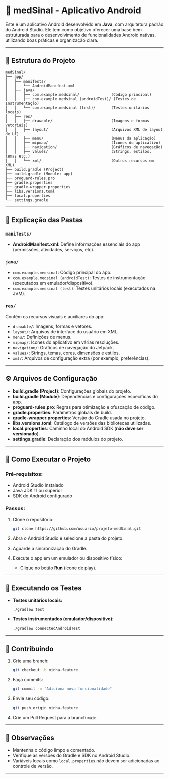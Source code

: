 
# 📱 medSinal - Aplicativo Android

Este é um aplicativo Android desenvolvido em **Java**, com arquitetura padrão do Android Studio. Ele tem como objetivo oferecer uma base bem estruturada para o desenvolvimento de funcionalidades Android nativas, utilizando boas práticas e organização clara.

---

## 🧭 Estrutura do Projeto

```plaintext
medSinal/
├── app/
│   ├── manifests/
│   │   └── AndroidManifest.xml
│   ├── java/
│   │   ├── com.example.medsinal/              (Código principal)
│   │   ├── com.example.medsinal (androidTest)/ (Testes de Instrumentação)
│   │   └── com.example.medsinal (test)/       (Testes unitários locais)
│   ├── res/
│   │   ├── drawable/                          (Imagens e formas vetoriais)
│   │   ├── layout/                            (Arquivos XML de layout de UI)
│   │   ├── menu/                              (Menus da aplicação)
│   │   ├── mipmap/                            (Ícones do aplicativo)
│   │   ├── navigation/                        (Gráficos de navegação)
│   │   ├── values/                            (Strings, estilos, temas etc.)
│   │   └── xml/                               (Outros recursos em XML)
├── build.gradle (Project)
├── build.gradle (Module: app)
├── proguard-rules.pro
├── gradle.properties
├── gradle-wrapper.properties
├── libs.versions.toml
├── local.properties
└── settings.gradle
```

---

## 📁 Explicação das Pastas

### `manifests/`
- **AndroidManifest.xml**: Define informações essenciais do app (permissões, atividades, serviços, etc).

### `java/`
- `com.example.medsinal`: Código principal do app.
- `com.example.medsinal (androidTest)`: Testes de instrumentação (executados em emulador/dispositivo).
- `com.example.medsinal (test)`: Testes unitários locais (executados na JVM).

### `res/`
Contém os recursos visuais e auxiliares do app:
- `drawable/`: Imagens, formas e vetores.
- `layout/`: Arquivos de interface do usuário em XML.
- `menu/`: Definições de menus.
- `mipmap/`: Ícones do aplicativo em várias resoluções.
- `navigation/`: Gráficos de navegação do Jetpack.
- `values/`: Strings, temas, cores, dimensões e estilos.
- `xml/`: Arquivos de configuração extra (por exemplo, preferências).

---

## ⚙️ Arquivos de Configuração

- **build.gradle (Project)**: Configurações globais do projeto.
- **build.gradle (Module)**: Dependências e configurações específicas do app.
- **proguard-rules.pro**: Regras para otimização e ofuscação de código.
- **gradle.properties**: Parâmetros globais de build.
- **gradle-wrapper.properties**: Versão do Gradle usada no projeto.
- **libs.versions.toml**: Catálogo de versões das bibliotecas utilizadas.
- **local.properties**: Caminho local do Android SDK (**não deve ser versionado**).
- **settings.gradle**: Declaração dos módulos do projeto.

---

## 🚀 Como Executar o Projeto

### Pré-requisitos:
- Android Studio instalado
- Java JDK 11 ou superior
- SDK do Android configurado

### Passos:

1. Clone o repositório:
   ```bash
   git clone https://github.com/usuario/projeto-medSinal.git
   ```

2. Abra o Android Studio e selecione a pasta do projeto.

3. Aguarde a sincronização do Gradle.

4. Execute o app em um emulador ou dispositivo físico:
   - Clique no botão **Run** (ícone de play).

---

## 🧪 Executando os Testes

- **Testes unitários locais:**
  ```bash
  ./gradlew test
  ```

- **Testes instrumentados (emulador/dispositivo):**
  ```bash
  ./gradlew connectedAndroidTest
  ```

---

## 🤝 Contribuindo

1. Crie uma branch:
   ```bash
   git checkout -b minha-feature
   ```

2. Faça commits:
   ```bash
   git commit -m "Adiciona nova funcionalidade"
   ```

3. Envie seu código:
   ```bash
   git push origin minha-feature
   ```

4. Crie um Pull Request para a branch `main`.

---

## 📌 Observações

- Mantenha o código limpo e comentado.
- Verifique as versões do Gradle e SDK no Android Studio.
- Variáveis locais como `local.properties` não devem ser adicionadas ao controle de versão.

---

